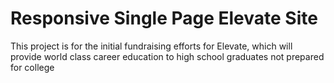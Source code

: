 # Responsive Single Page Elevate Site
This project is for the initial fundraising efforts for Elevate, which will provide world class career education to high school graduates not prepared for college